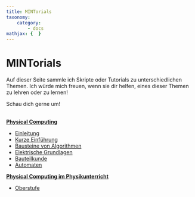 ```yaml
---
title: MINTorials
taxonomy:
    category:
        - docs
mathjax: {  }
---
```


# MINTorials

Auf dieser Seite sammle ich Skripte oder Tutorials zu unterschiedlichen Themen. Ich würde mich freuen, wenn sie dir helfen, eines dieser Themen zu lehren oder zu lernen!

Schau dich gerne um!

<br>

<div class="flex-box">
    <div class="overview-card">
    <strong><a href="https://doku.el-voss.de/de/arduinoskript/">Physical Computing</a> </strong>
    <ul>
        <li><a href="https://doku.el-voss.de/de/arduinoskript/einleitung">Einleitung </a></li>
        <li><a href="https://doku.el-voss.de/de/arduinoskript/nepo">Kurze Einführung </a></li>
        <li><a href="https://doku.el-voss.de/de/arduinoskript/bausteine-algorithmen">Bausteine von Algorithmen </a></li>
        <li><a href="https://doku.el-voss.de/de/arduinoskript/elektrik">Elektrische Grundlagen </a></li>
        <li><a href="https://doku.el-voss.de/de/arduinoskript/bauteilkunde">Bauteilkunde </a></li>
        <li><a href="https://doku.el-voss.de/de/arduinoskript/automaten">Automaten </a></li>
    </ul>
    </div>
    <div class="overview-card">
    <strong> <a href="https://doku.el-voss.de/de/physical-computing-im-physikunterricht">Physical Computing im Physikunterricht</a> </strong>
    <ul>
        <li><a href="https://doku.el-voss.de/de/physical-computing-im-physikunterricht/oberstufe">Oberstufe </a></li>
    </ul>
    </div>
</div>